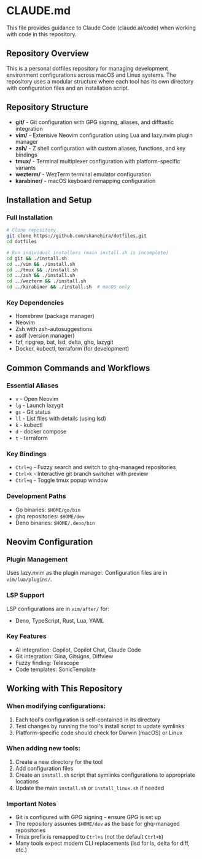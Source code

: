 # CLAUDE.md

This file provides guidance to Claude Code (claude.ai/code) when working with code in this repository.

## Repository Overview

This is a personal dotfiles repository for managing development environment configurations across macOS and Linux systems. The repository uses a modular structure where each tool has its own directory with configuration files and an installation script.

## Repository Structure

- **git/** - Git configuration with GPG signing, aliases, and difftastic integration
- **vim/** - Extensive Neovim configuration using Lua and lazy.nvim plugin manager
- **zsh/** - Z shell configuration with custom aliases, functions, and key bindings
- **tmux/** - Terminal multiplexer configuration with platform-specific variants
- **wezterm/** - WezTerm terminal emulator configuration
- **karabiner/** - macOS keyboard remapping configuration

## Installation and Setup

### Full Installation
```bash
# Clone repository
git clone https://github.com/skanehira/dotfiles.git
cd dotfiles

# Run individual installers (main install.sh is incomplete)
cd git && ./install.sh
cd ../vim && ./install.sh
cd ../tmux && ./install.sh
cd ../zsh && ./install.sh
cd ../wezterm && ./install.sh
cd ../karabiner && ./install.sh  # macOS only
```

### Key Dependencies
- Homebrew (package manager)
- Neovim
- Zsh with zsh-autosuggestions
- asdf (version manager)
- fzf, ripgrep, bat, lsd, delta, ghq, lazygit
- Docker, kubectl, terraform (for development)

## Common Commands and Workflows

### Essential Aliases
- `v` - Open Neovim
- `lg` - Launch lazygit
- `gs` - Git status
- `ll` - List files with details (using lsd)
- `k` - kubectl
- `d` - docker compose
- `t` - terraform

### Key Bindings
- `Ctrl+g` - Fuzzy search and switch to ghq-managed repositories
- `Ctrl+k` - Interactive git branch switcher with preview
- `Ctrl+q` - Toggle tmux popup window

### Development Paths
- Go binaries: `$HOME/go/bin`
- ghq repositories: `$HOME/dev`
- Deno binaries: `$HOME/.deno/bin`

## Neovim Configuration

### Plugin Management
Uses lazy.nvim as the plugin manager. Configuration files are in `vim/lua/plugins/`.

### LSP Support
LSP configurations are in `vim/after/` for:
- Deno, TypeScript, Rust, Lua, YAML

### Key Features
- AI integration: Copilot, Copilot Chat, Claude Code
- Git integration: Gina, Gitsigns, Diffview
- Fuzzy finding: Telescope
- Code templates: SonicTemplate

## Working with This Repository

### When modifying configurations:
1. Each tool's configuration is self-contained in its directory
2. Test changes by running the tool's install script to update symlinks
3. Platform-specific code should check for Darwin (macOS) or Linux

### When adding new tools:
1. Create a new directory for the tool
2. Add configuration files
3. Create an `install.sh` script that symlinks configurations to appropriate locations
4. Update the main `install.sh` or `install_linux.sh` if needed

### Important Notes
- Git is configured with GPG signing - ensure GPG is set up
- The repository assumes `$HOME/dev` as the base for ghq-managed repositories
- Tmux prefix is remapped to `Ctrl+s` (not the default `Ctrl+b`)
- Many tools expect modern CLI replacements (lsd for ls, delta for diff, etc.)